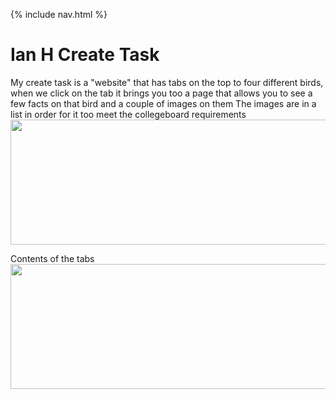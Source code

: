 {% include nav.html %}

# Ian H Create Task
My create task is a "website" that has tabs on the top to four different birds, when we click on the tab it brings you too a page that allows you to see a few facts on that bird and a couple of images on them
The images are in a list in order for it too meet the collegeboard requirements
<img src="https://user-images.githubusercontent.com/89225478/165634834-89285b71-f3c8-4f2b-ab51-cabd161df2fe.png" width="550" height="200">

Contents of the tabs
<img src="https://user-images.githubusercontent.com/89225478/165637250-d124474b-79a6-45f4-b78b-bc19f0f0f7c5.png" width="550" height="200">
